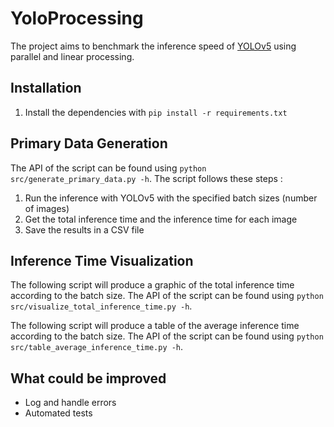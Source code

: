 # YoloProcessing

The project aims to benchmark the inference speed of [YOLOv5](https://github.com/ultralytics/yolov5) using parallel and linear processing.

## Installation

1. Install the dependencies with `pip install -r requirements.txt`

## Primary Data Generation

The API of the script can be found using `python src/generate_primary_data.py -h`. The script follows these steps&nbsp;:

1. Run the inference with YOLOv5 with the specified batch sizes (number of images)
1. Get the total inference time and the inference time for each image
1. Save the results in a CSV file

## Inference Time Visualization

The following script will produce a graphic of the total inference time according to the batch size. The API of the script can be found using `python src/visualize_total_inference_time.py -h`.

The following script will produce a table of the average inference time according to the batch size. The API of the script can be found using `python src/table_average_inference_time.py -h`.

## What could be improved

- Log and handle errors
- Automated tests
